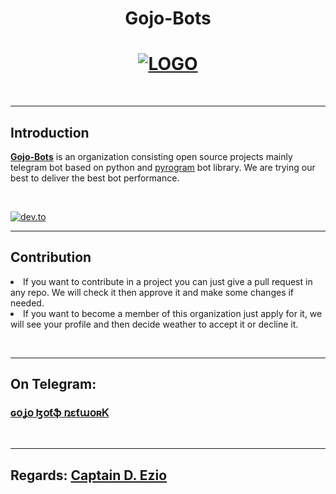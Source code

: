 <h1 align="center">Gojo-Bots</h1>
<h1 align="center">
<a href="https://github.com/Gojo-Bots">
<img src="https://artfiles.alphacoders.com/160/160160.jpeg" alt="LOGO">
</a>
</h1>
<br>

----

<h2>Introduction</h2>
<p>
<b><a href="https://github.com/Gojo-Bots">Gojo-Bots</a></b> is an organization consisting open source projects mainly telegram bot based on python and <a href="https://github.com/pyrogram/pyrogram">pyrogram</a> bot library. We are trying our best to deliver the best bot performance.
</p>
<br>

<a href="https://dev.to/gojo-bots"><img src="https://img.shields.io/badge/dev.to-0A0A0A?style=for-the-badge&logo=dev.to&logoColor=white" alt="dev.to"></a>

------

<h2>Contribution</h2>
<p>
<li>If you want to contribute in a project you can just give a pull request in any repo. We will check it then approve it and make some changes if needed.</li>
<li>If you want to become a member of this organization just apply for it, we will see your profile and then decide weather to accept it or decline it.</li>
</p>
<br>

-------

<h2>On Telegram:<h3><a href="https://telegram.dog/gojo_bots_network">ɢօʝօ ɮօƭֆ ռɛƭաօʀᏦ</a></h3></h2>
<br>

-------

<h2>Regards: <a href="https://github.com/iamgojoof6eyes">Captain D. Ezio</a></h2>
